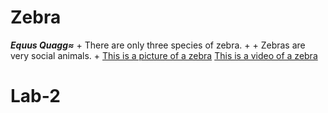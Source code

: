 # Zebra
***Equus Quagg≈***
    + There are only three species of zebra. +
    + Zebras are very social animals. +
[This is a picture of a zebra](https://unsplash.com/photos/UgidX4V13Gc)
[This is a video of a zebra](https://www.youtube.com/watch?v=kWxnadQI5Qw)
# Lab-2
